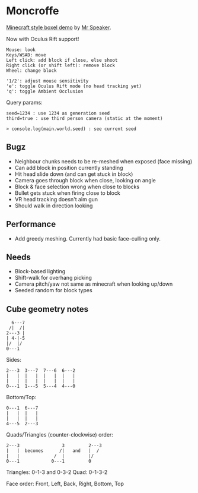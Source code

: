# Moncroffe

[Minecraft style boxel demo](http://www.mrspeaker.net/dev/game/moncroffe) by [Mr Speaker](http://twitter.com/mrspeaker).

Now with Oculus Rift support!

	Mouse: look
	Keys/WSAD: move
	Left click: add block if close, else shoot
	Right click (or shift left): remove block
	Wheel: change block

	'1/2': adjust mouse sensitivity
	'e': toggle Oculus Rift mode (no head tracking yet)
	'q': toggle Ambient Occlusion

Query params:

	seed=1234 : use 1234 as generation seed
	third=true : use third person camera (static at the moment)

	> console.log(main.world.seed) : see current seed

## Bugz

- Neighbour chunks needs to be re-meshed when exposed (face missing)
- Can add block in position currently standing
- Hit head slide down (and can get stuck in block)
- Camera goes through block when close, looking on angle
- Block & face selection wrong when close to blocks
- Bullet gets stuck when firing close to block
- VR head tracking doesn't aim gun
- Should walk in direction looking

## Performance

- Add greedy meshing. Currently had basic face-culling only.

## Needs

- Block-based lighting
- Shift-walk for overhang picking
- Camera pitch/yaw not same as minecraft when looking up/down
- Seeded random for block types

## Cube geometry notes

	  6---7
	 /|  /|
	2---3 |
	| 4-|-5
	|/  |/
	0---1

Sides:

	2---3  3---7  7---6  6---2
	|   |  |   |  |   |  |   |
	|   |  |   |  |   |  |   |
	0---1  1---5  5---4  4---0

Bottom/Top:

	0---1  6---7
	|   |  |   |
	|   |  |   |
	4---5  2---3

Quads/Triangles (counter-clockwise) order:

	2---3                3         2---3
	|   |  becomes      /|   and   |  /
	|   |             /  |         |/
	0---1            0---1         0

Triangles: 0-1-3 and 0-3-2
Quad: 0-1-3-2

Face order: Front, Left, Back, Right, Bottom, Top
